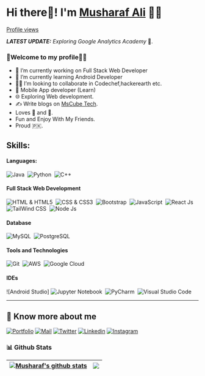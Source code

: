 # Hi there👋! I'm [Musharaf Ali](https://musharafdev.blogspot.com/) 🙋‍♂️

[Profile views](https://musharafali07.github.io/Portfolio-Website/)


_**LATEST UPDATE:**_ _Exploring Google Analytics Academy_ 🥽.

### 🎍Welcome to my profile👨‍💻
- 👦 I’m currently working on Full Stack Web Developer
- 💼 I’m currently learning Android Developer
- 👨‍💻 I’m looking to collaborate in Codechef,hackerearth etc.
- 📱 Mobile App developer (Learn)
- 🌐 Exploring Web development.
- ✍️ Write blogs on [MsCube Tech](https://mscubetechs.blogspot.com/).
- Loves 🎵 and 🎹.
- Fun and Enjoy With My Friends. 
- Proud 🇵🇰.

## Skills:
#### Languages:
![Java](https://img.shields.io/badge/Java-ED8B00?style=for-the-badge&logo=java&logoColor=white)&nbsp;
![Python](https://img.shields.io/badge/Python-3776AB?style=for-the-badge&logo=python&logoColor=white)&nbsp;
![C++](https://img.shields.io/badge/cpp-121011?style=for-the-badge&logo=gnu-bash&logoColor=white)&nbsp;

#### Full Stack Web Development 
![HTML & HTML5](https://img.shields.io/badge/TensorFlow-FF6F00?style=for-the-badge&logo=tensorflow&logoColor=white)&nbsp;
![CSS & CSS3](https://img.shields.io/badge/scikit--learn-%23F7931E.svg?style=for-the-badge&logo=scikit-learn&logoColor=white)&nbsp;
![Bootstrap](https://img.shields.io/badge/scikit--learn-%23F7931E.svg?style=for-the-badge&logo=scikit-learn&logoColor=white)&nbsp;
![JavaScript](https://img.shields.io/badge/FastAPI-005571?style=for-the-badge&logo=fastapi)&nbsp;
![React Js](https://img.shields.io/badge/numpy-%23013243.svg?style=for-the-badge&logo=numpy&logoColor=white)&nbsp;
![TailWind CSS](https://img.shields.io/badge/pandas-%23150458.svg?style=for-the-badge&logo=pandas&logoColor=white)&nbsp;
![Node Js](https://img.shields.io/badge/Plotly-%233F4F75.svg?style=for-the-badge&logo=plotly&logoColor=white)

#### Database
![MySQL](https://img.shields.io/badge/MySQL-00000F?style=for-the-badge&logo=mysql&logoColor=white)&nbsp;
![PostgreSQL](https://img.shields.io/badge/PostgreSQL-316192?style=for-the-badge&logo=postgresql&logoColor=white)&nbsp;

#### Tools and Technologies
![Git](https://img.shields.io/badge/GIT-E44C30?style=for-the-badge&logo=git&logoColor=white)&nbsp;
![AWS](https://img.shields.io/badge/Amazon_AWS-232F3E?style=flat&logo=amazon-aws&logoColor=white)&nbsp;
![Google Cloud](https://img.shields.io/badge/Google_Cloud-4285F4?style=flat&logo=google-cloud&logoColor=white)&nbsp;

#### IDEs
![Android Studio]
![Jupyter Notebook](https://img.shields.io/badge/jupyter-%23FA0F00.svg?style=for-the-badge&logo=jupyter&logoColor=white)&nbsp;
![PyCharm](https://img.shields.io/badge/pycharm-143?style=for-the-badge&logo=pycharm&logoColor=black&color=black&labelColor=green)&nbsp;
![Visual Studio Code](https://img.shields.io/badge/Visual%20Studio%20Code-0078d7.svg?style=for-the-badge&logo=visual-studio-code&logoColor=white)&nbsp;


---

## 🔗 Know more about me 

[![Portfolio](https://img.shields.io/badge/-Portfolio-black?style=for-the-badge&logo=google-chrome&logoColor=white)](https://musharafdev.blogspot.com/)
[![Mail](https://img.shields.io/badge/-Say%20Hi!-black?style=for-the-badge&logo=gmail)](mailto:musharafali494@gmail.com)
[![Twitter](https://img.shields.io/badge/-Twitter-black?style=for-the-badge&logo=twitter)](https://twitter.com/musharafali0/)
[![Linkedin](https://img.shields.io/badge/-LinkedIn-black?style=for-the-badge&logo=Linkedin)](https://www.linkedin.com/in/musharaf-ali-446a37242/)
[![Instagram](https://img.shields.io/badge/-Instagram-black?style=for-the-badge&logo=instagram)](https://instagram.com/musharafali0/)

  
### 📊 Github Stats
| <a href="https://github.com/musharafali07/github-readme-stats"><img align="center" src="https://github-readme-stats.vercel.app/api?username=musharafali07&show_icons=true&include_all_commits=true&theme=buefy&hide_border=true" alt="Musharaf's github stats" /></a> | <a href="https://github.com/musharafali07/github-readme-stats"><img align="center" src="https://github-readme-stats.vercel.app/api/top-langs/?username=musharafali07&layout=compact&theme=buefy&hide_border=true" /></a> |
| ------------- | ------------- |
  
